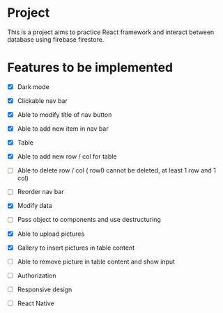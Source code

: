 # Project

This is a project aims to practice React framework and interact between database using firebase firestore.

# Features to be implemented

- [x] Dark mode

- [x] Clickable nav bar

- [x] Able to modify title of nav button

- [x] Able to add new item in nav bar

- [x] Table

- [x] Able to add new row / col for table

- [ ] Able to delete row / col ( row0 cannot be deleted, at least 1 row and 1 col)

- [ ] Reorder nav bar

- [x] Modify data

- [ ] Pass object to components and use destructuring

- [x] Able to upload pictures

- [x] Gallery to insert pictures in table content

- [ ] Able to remove picture in table content and show input

- [ ] Authorization

- [ ] Responsive design

- [ ] React Native
